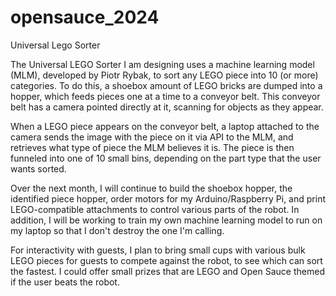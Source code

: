 # opensauce_2024
Universal Lego Sorter

The Universal LEGO Sorter I am designing uses a machine learning model (MLM), developed by Piotr Rybak, to sort any LEGO piece into 10 (or more) categories. To do this, a shoebox amount of LEGO bricks are dumped into a hopper, which feeds pieces one at a time to a conveyor belt. This conveyor belt has a camera pointed directly at it, scanning for objects as they appear. 

When a LEGO piece appears on the conveyor belt, a laptop attached to the camera sends the image with the piece on it via API to the MLM, and retrieves what type of piece the MLM believes it is. The piece is then funneled into one of 10 small bins, depending on the part type that the user wants sorted. 

Over the next month, I will continue to build the shoebox hopper, the identified piece hopper, order motors for my Arduino/Raspberry Pi, and print LEGO-compatible attachments to control various parts of the robot. In addition, I will be working to train my own machine learning model to run on my laptop so that I don't destroy the one I'm calling.

For interactivity with guests, I plan to bring small cups with various bulk LEGO pieces for guests to compete against the robot, to see which can sort the fastest. I could offer small prizes that are LEGO and Open Sauce themed if the user beats the robot.
